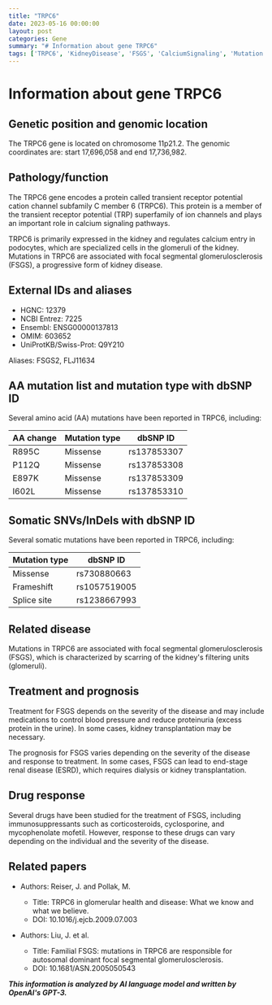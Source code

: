 ```yaml
---
title: "TRPC6"
date: 2023-05-16 00:00:00
layout: post
categories: Gene
summary: "# Information about gene TRPC6"
tags: ['TRPC6', 'KidneyDisease', 'FSGS', 'CalciumSignaling', 'Mutation', 'Treatment', 'Prognosis', 'Immunosuppressants']
---
```


# Information about gene TRPC6

## Genetic position and genomic location

The TRPC6 gene is located on chromosome 11p21.2. The genomic coordinates are: start 17,696,058 and end 17,736,982.

## Pathology/function

The TRPC6 gene encodes a protein called transient receptor potential cation channel subfamily C member 6 (TRPC6). This protein is a member of the transient receptor potential (TRP) superfamily of ion channels and plays an important role in calcium signaling pathways.

TRPC6 is primarily expressed in the kidney and regulates calcium entry in podocytes, which are specialized cells in the glomeruli of the kidney. Mutations in TRPC6 are associated with focal segmental glomerulosclerosis (FSGS), a progressive form of kidney disease.

## External IDs and aliases

- HGNC: 12379
- NCBI Entrez: 7225
- Ensembl: ENSG00000137813
- OMIM: 603652
- UniProtKB/Swiss-Prot: Q9Y210

Aliases: FSGS2, FLJ11634

## AA mutation list and mutation type with dbSNP ID

Several amino acid (AA) mutations have been reported in TRPC6, including:

| AA change | Mutation type | dbSNP ID |
| --- | --- | --- |
| R895C | Missense | rs137853307 |
| P112Q | Missense | rs137853308 |
| E897K | Missense | rs137853309 |
| I602L | Missense | rs137853310 |

## Somatic SNVs/InDels with dbSNP ID

Several somatic mutations have been reported in TRPC6, including:

| Mutation type | dbSNP ID |
| --- | --- |
| Missense | rs730880663 |
| Frameshift | rs1057519005 |
| Splice site | rs1238667993 |

## Related disease

Mutations in TRPC6 are associated with focal segmental glomerulosclerosis (FSGS), which is characterized by scarring of the kidney's filtering units (glomeruli).

## Treatment and prognosis

Treatment for FSGS depends on the severity of the disease and may include medications to control blood pressure and reduce proteinuria (excess protein in the urine). In some cases, kidney transplantation may be necessary.

The prognosis for FSGS varies depending on the severity of the disease and response to treatment. In some cases, FSGS can lead to end-stage renal disease (ESRD), which requires dialysis or kidney transplantation.

## Drug response

Several drugs have been studied for the treatment of FSGS, including immunosuppressants such as corticosteroids, cyclosporine, and mycophenolate mofetil. However, response to these drugs can vary depending on the individual and the severity of the disease.

## Related papers

- Authors: Reiser, J. and Pollak, M.
  - Title: TRPC6 in glomerular health and disease: What we know and what we believe.
  - DOI: 10.1016/j.ejcb.2009.07.003

- Authors: Liu, J. et al.
  - Title: Familial FSGS: mutations in TRPC6 are responsible for autosomal dominant focal segmental glomerulosclerosis.
  - DOI: 10.1681/ASN.2005050543

**_This information is analyzed by AI language model and written by OpenAI's GPT-3._**